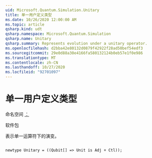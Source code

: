 ```yaml
---
uid: Microsoft.Quantum.Simulation.Unitary
title: 单一用户定义类型
ms.date: 10/26/2020 12:00:00 AM
ms.topic: article
qsharp.kind: udt
qsharp.namespace: Microsoft.Quantum.Simulation
qsharp.name: Unitary
qsharp.summary: Represents evolution under a unitary operator.
ms.openlocfilehash: d2bba42e80132d0879f42922f28ad50bef54edf3
ms.sourcegitcommit: 29e0d88a30e4166fa580132124b0eb57e1f0e986
ms.translationtype: MT
ms.contentlocale: zh-CN
ms.lasthandoff: 10/27/2020
ms.locfileid: "92701097"
---
```

# <a name="unitary-user-defined-type"></a>单一用户定义类型

命名空间 [：](xref:Microsoft.Quantum.Simulation)

软件包 [](https://nuget.org/packages/)


表示单一运算符下的演变。

```qsharp

newtype Unitary = ((Qubit[] => Unit is Adj + Ctl));
```

